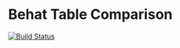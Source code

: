 # Behat Table Comparison

[![Build Status](https://travis-ci.org/TravisCarden/behat-table-comparison.svg?branch=master)](https://travis-ci.org/TravisCarden/behat-table-comparison)
